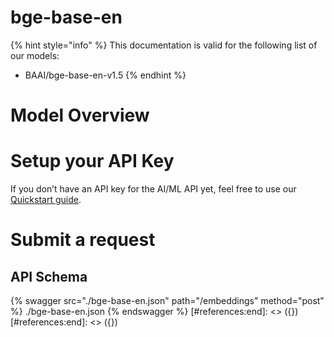 [#references:start]: <> ({ "template": "openapi" })
[#references:start]: <> ({ "template": "openapi" })
# bge-base-en

{% hint style="info" %}
This documentation is valid for the following list of our models:
* BAAI/bge-base-en-v1.5
{% endhint %}

# Model Overview


# Setup your API Key
If you don’t have an API key for the AI/ML API yet, feel free to use our [Quickstart guide](https://docs.aimlapi.com/quickstart/setting-up).

# Submit a request
## API Schema
{% swagger src="./bge-base-en.json" path="/embeddings" method="post" %}
./bge-base-en.json
{% endswagger %}
[#references:end]: <> ({})
[#references:end]: <> ({})